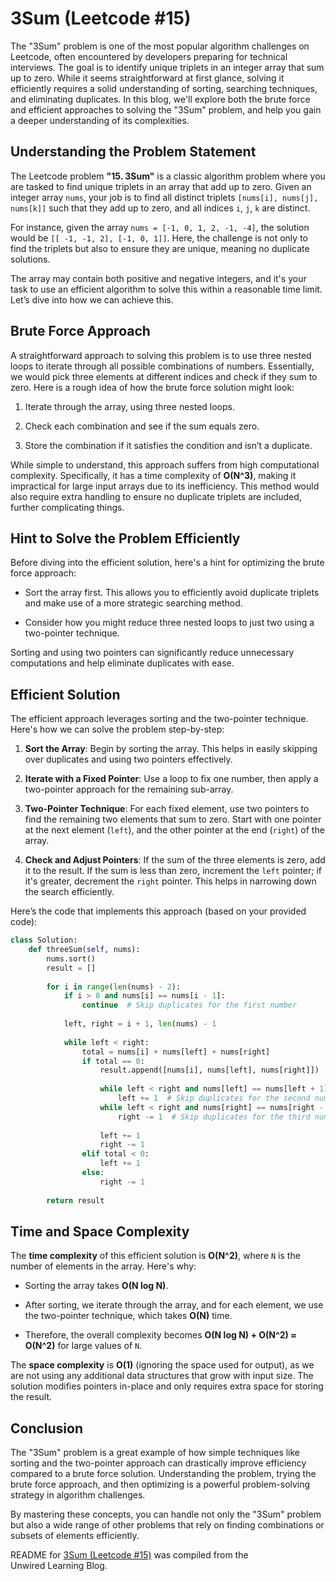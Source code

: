 # 3Sum (Leetcode #15)

The "3Sum" problem is one of the most popular algorithm challenges on Leetcode, often encountered by developers preparing for technical interviews. The goal is to identify unique triplets in an integer array that sum up to zero. While it seems straightforward at first glance, solving it efficiently requires a solid understanding of sorting, searching techniques, and eliminating duplicates. In this blog, we'll explore both the brute force and efficient approaches to solving the "3Sum" problem, and help you gain a deeper understanding of its complexities.

## Understanding the Problem Statement

The Leetcode problem **"15. 3Sum"** is a classic algorithm problem where you are tasked to find unique triplets in an array that add up to zero. Given an integer array `nums`, your job is to find all distinct triplets `[nums[i], nums[j], nums[k]]` such that they add up to zero, and all indices `i`, `j`, `k` are distinct.

For instance, given the array `nums = [-1, 0, 1, 2, -1, -4]`, the solution would be `[[ -1, -1, 2], [-1, 0, 1]]`. Here, the challenge is not only to find the triplets but also to ensure they are unique, meaning no duplicate solutions.

The array may contain both positive and negative integers, and it's your task to use an efficient algorithm to solve this within a reasonable time limit. Let’s dive into how we can achieve this.

## Brute Force Approach

A straightforward approach to solving this problem is to use three nested loops to iterate through all possible combinations of numbers. Essentially, we would pick three elements at different indices and check if they sum to zero. Here is a rough idea of how the brute force solution might look:

1. Iterate through the array, using three nested loops.
    
2. Check each combination and see if the sum equals zero.
    
3. Store the combination if it satisfies the condition and isn’t a duplicate.
    

While simple to understand, this approach suffers from high computational complexity. Specifically, it has a time complexity of **O(N^3)**, making it impractical for large input arrays due to its inefficiency. This method would also require extra handling to ensure no duplicate triplets are included, further complicating things.

## Hint to Solve the Problem Efficiently

Before diving into the efficient solution, here's a hint for optimizing the brute force approach:

* Sort the array first. This allows you to efficiently avoid duplicate triplets and make use of a more strategic searching method.
    
* Consider how you might reduce three nested loops to just two using a two-pointer technique.
    

Sorting and using two pointers can significantly reduce unnecessary computations and help eliminate duplicates with ease.

## Efficient Solution

The efficient approach leverages sorting and the two-pointer technique. Here's how we can solve the problem step-by-step:

1. **Sort the Array**: Begin by sorting the array. This helps in easily skipping over duplicates and using two pointers effectively.
    
2. **Iterate with a Fixed Pointer**: Use a loop to fix one number, then apply a two-pointer approach for the remaining sub-array.
    
3. **Two-Pointer Technique**: For each fixed element, use two pointers to find the remaining two elements that sum to zero. Start with one pointer at the next element (`left`), and the other pointer at the end (`right`) of the array.
    
4. **Check and Adjust Pointers**: If the sum of the three elements is zero, add it to the result. If the sum is less than zero, increment the `left` pointer; if it's greater, decrement the `right` pointer. This helps in narrowing down the search efficiently.
    

Here’s the code that implements this approach (based on your provided code):

```python
class Solution:
    def threeSum(self, nums):
        nums.sort()
        result = []
        
        for i in range(len(nums) - 2):
            if i > 0 and nums[i] == nums[i - 1]:
                continue  # Skip duplicates for the first number
            
            left, right = i + 1, len(nums) - 1
            
            while left < right:
                total = nums[i] + nums[left] + nums[right]
                if total == 0:
                    result.append([nums[i], nums[left], nums[right]])
                    
                    while left < right and nums[left] == nums[left + 1]:
                        left += 1  # Skip duplicates for the second number
                    while left < right and nums[right] == nums[right - 1]:
                        right -= 1  # Skip duplicates for the third number
                    
                    left += 1
                    right -= 1
                elif total < 0:
                    left += 1
                else:
                    right -= 1
        
        return result
```

## Time and Space Complexity

The **time complexity** of this efficient solution is **O(N^2)**, where `N` is the number of elements in the array. Here's why:

* Sorting the array takes **O(N log N)**.
    
* After sorting, we iterate through the array, and for each element, we use the two-pointer technique, which takes **O(N)** time.
    
* Therefore, the overall complexity becomes **O(N log N) + O(N^2) ≈ O(N^2)** for large values of `N`.
    

The **space complexity** is **O(1)** (ignoring the space used for output), as we are not using any additional data structures that grow with input size. The solution modifies pointers in-place and only requires extra space for storing the result.

## Conclusion

The "3Sum" problem is a great example of how simple techniques like sorting and the two-pointer approach can drastically improve efficiency compared to a brute force solution. Understanding the problem, trying the brute force approach, and then optimizing is a powerful problem-solving strategy in algorithm challenges.

By mastering these concepts, you can handle not only the "3Sum" problem but also a wide range of other problems that rely on finding combinations or subsets of elements efficiently.


README for [3Sum (Leetcode #15)](https://blog.unwiredlearning.com/3sum) was compiled from the Unwired Learning Blog.